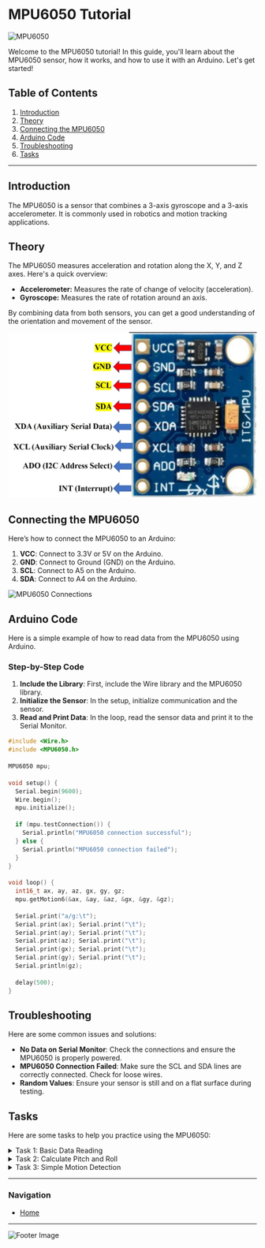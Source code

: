 
# MPU6050 Tutorial

![MPU6050](path/to/your/mpu6050_image.jpg)

Welcome to the MPU6050 tutorial! In this guide, you'll learn about the MPU6050 sensor, how it works, and how to use it with an Arduino. Let's get started!

## Table of Contents

1. [Introduction](#introduction)
2. [Theory](#theory)
3. [Connecting the MPU6050](#connecting-the-mpu6050)
4. [Arduino Code](#arduino-code)
5. [Troubleshooting](#troubleshooting)
6. [Tasks](#tasks)

---

## Introduction

The MPU6050 is a sensor that combines a 3-axis gyroscope and a 3-axis accelerometer. It is commonly used in robotics and motion tracking applications.

## Theory

The MPU6050 measures acceleration and rotation along the X, Y, and Z axes. Here's a quick overview:

- **Accelerometer:** Measures the rate of change of velocity (acceleration).
- **Gyroscope:** Measures the rate of rotation around an axis.

By combining data from both sensors, you can get a good understanding of the orientation and movement of the sensor.

![MPU6050 Diagram](images/mpu6050_connections.png)

## Connecting the MPU6050

Here’s how to connect the MPU6050 to an Arduino:

1. **VCC**: Connect to 3.3V or 5V on the Arduino.
2. **GND**: Connect to Ground (GND) on the Arduino.
3. **SCL**: Connect to A5 on the Arduino.
4. **SDA**: Connect to A4 on the Arduino.

![MPU6050 Connections](path/to/your/mpu6050_connections.jpg)

## Arduino Code

Here is a simple example of how to read data from the MPU6050 using Arduino. 

### Step-by-Step Code

1. **Include the Library**: First, include the Wire library and the MPU6050 library.
2. **Initialize the Sensor**: In the setup, initialize communication and the sensor.
3. **Read and Print Data**: In the loop, read the sensor data and print it to the Serial Monitor.

```cpp
#include <Wire.h>
#include <MPU6050.h>

MPU6050 mpu;

void setup() {
  Serial.begin(9600);
  Wire.begin();
  mpu.initialize();

  if (mpu.testConnection()) {
    Serial.println("MPU6050 connection successful");
  } else {
    Serial.println("MPU6050 connection failed");
  }
}

void loop() {
  int16_t ax, ay, az, gx, gy, gz;
  mpu.getMotion6(&ax, &ay, &az, &gx, &gy, &gz);

  Serial.print("a/g:\t");
  Serial.print(ax); Serial.print("\t");
  Serial.print(ay); Serial.print("\t");
  Serial.print(az); Serial.print("\t");
  Serial.print(gx); Serial.print("\t");
  Serial.print(gy); Serial.print("\t");
  Serial.println(gz);

  delay(500);
}
```

## Troubleshooting

Here are some common issues and solutions:

- **No Data on Serial Monitor**: Check the connections and ensure the MPU6050 is properly powered.
- **MPU6050 Connection Failed**: Make sure the SCL and SDA lines are correctly connected. Check for loose wires.
- **Random Values**: Ensure your sensor is still and on a flat surface during testing.

## Tasks

Here are some tasks to help you practice using the MPU6050:

<details>
  <summary>Task 1: Basic Data Reading</summary>

  - Read acceleration and gyroscope data from the MPU6050.
  - Print the data to the Serial Monitor.
  - **Hint**: Use the provided code as a reference.
</details>

<details>
  <summary>Task 2: Calculate Pitch and Roll</summary>

  - Use the accelerometer data to calculate the pitch and roll of the sensor.
  - Print the calculated values to the Serial Monitor.
  - **Hint**: You can use the `atan2` function to calculate angles.
</details>

<details>
  <summary>Task 3: Simple Motion Detection</summary>

  - Detect when the sensor is moved.
  - Turn on an LED when motion is detected.
  - **Hint**: Compare the current and previous acceleration values to detect motion.
</details>

---

### Navigation

- [Home](../index.html)

---

![Footer Image](path/to/your/footer_image.jpg)
```
